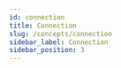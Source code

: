 ```yaml
---
id: connection
title: Connection
slug: /concepts/connection
sidebar_label: Connection
sidebar_position: 3
---
```

